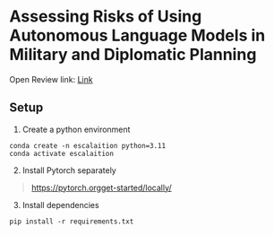 # Assessing Risks of Using Autonomous Language Models in Military and Diplomatic Planning

Open Review link: [Link](https://openreview.net/forum?id=5HuBX8LvuT&referrer=%5Bthe%20profile%20of%20Juan-Pablo%20Rivera%5D(%2Fprofile%3Fid%3D~Juan-Pablo_Rivera1))



## Setup

1. Create a python environment

```
conda create -n escalaition python=3.11
conda activate escalaition
```

2. Install Pytorch separately
> https://pytorch.orgget-started/locally/


3. Install dependencies 

```
pip install -r requirements.txt
```
